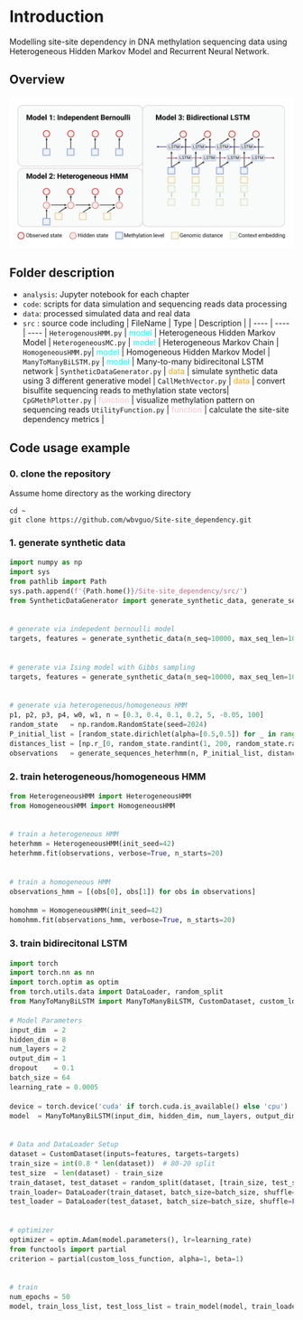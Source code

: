 #  Introduction
Modelling site-site dependency in DNA methylation sequencing data using Heterogeneous Hidden Markov Model and Recurrent Neural Network. 

## Overview
![meth_model](./docs/plot/meth_models.png)


## Folder description
- `analysis`: Jupyter notebook for each chapter
- `code`: scripts for data simulation and sequencing reads data processing
- `data`: processed simulated data and real data
- `src` : source code including 
    | FileName | Type | Description |
    | ---- | ---- | ---- |
    `HeterogenousHMM.py` | <span style="color:cyan;">model</span> | Heterogeneous Hidden Markov Model |
    `HeterogeneousMC.py` | <span style="color:cyan;">model</span> | Heterogeneous Markov Chain | 
    `HomogeneousHMM.py`| <span style="color:cyan;">model</span> | Homogeneous Hidden Markov Model | 
    `ManyToManyBiLSTM.py` | <span style="color:cyan;">model</span> | Many-to-many bidirecitonal LSTM network |
    `SyntheticDataGenerator.py` | <span style="color:orange;">data</span> | simulate synthetic data using 3 different generative model |
    `CallMethVector.py` | <span style="color:orange;">data</span> | convert bisulfite sequencing reads to methylation state vectors| 
    `CpGMethPlotter.py` | <span style="color:pink;">function</span> | visualize methylation pattern on sequencing reads
    `UtilityFunction.py` | <span style="color:pink;">function</span> | calculate the site-site dependency metrics |


## Code usage example
### 0. clone the repository
Assume home directory as the working directory
```shell
cd ~
git clone https://github.com/wbvguo/Site-site_dependency.git
```

### 1. generate synthetic data
```python
import numpy as np
import sys
from pathlib import Path
sys.path.append(f'{Path.home()}/Site-site_dependency/src/') 
from SyntheticDataGenerator import generate_synthetic_data, generate_sequences_heterhmm


# generate via indepedent bernoulli model
targets, features = generate_synthetic_data(n_seq=10000, max_seq_len=10, method='bernoulli')


# generate via Ising model with Gibbs sampling
targets, features = generate_synthetic_data(n_seq=10000, max_seq_len=10, method='bidirectional')


# generate via heterogeneous/homogeneous HMM
p1, p2, p3, p4, w0, w1, n = [0.3, 0.4, 0.1, 0.2, 5, -0.05, 100]
random_state   = np.random.RandomState(seed=2024)
P_initial_list = [random_state.dirichlet(alpha=[0.5,0.5]) for _ in range(n)]
distances_list = [np.r_[0, random_state.randint(1, 200, random_state.randint(5, 10))] for _ in range(n)]
observations   = generate_sequences_heterhmm(n, P_initial_list, distances_list, p1, p2, w0, w1, p3, p4)
```


### 2. train heterogeneous/homogeneous HMM
```python
from HeterogeneousHMM import HeterogeneousHMM
from HomogeneousHMM import HomogeneousHMM


# train a heterogeneous HMM
heterhmm = HeterogeneousHMM(init_seed=42)
heterhmm.fit(observations, verbose=True, n_starts=20)


# train a homogeneous HMM
observations_hmm = [(obs[0], obs[1]) for obs in observations]

homohmm = HomogeneousHMM(init_seed=42)
homohmm.fit(observations_hmm, verbose=True, n_starts=20)
```


### 3. train bidirecitonal LSTM
```python
import torch
import torch.nn as nn
import torch.optim as optim
from torch.utils.data import DataLoader, random_split
from ManyToManyBiLSTM import ManyToManyBiLSTM, CustomDataset, custom_loss_function, train_model

# Model Parameters
input_dim  = 2
hidden_dim = 8
num_layers = 2
output_dim = 1
dropout    = 0.1
batch_size = 64
learning_rate = 0.0005

device = torch.device('cuda' if torch.cuda.is_available() else 'cpu')
model  = ManyToManyBiLSTM(input_dim, hidden_dim, num_layers, output_dim, dropout).to(device)


# Data and DataLoader Setup
dataset = CustomDataset(inputs=features, targets=targets)
train_size = int(0.8 * len(dataset))  # 80-20 split
test_size  = len(dataset) - train_size
train_dataset, test_dataset = random_split(dataset, [train_size, test_size])
train_loader= DataLoader(train_dataset, batch_size=batch_size, shuffle=True, collate_fn=collate_batch)
test_loader = DataLoader(test_dataset, batch_size=batch_size, shuffle=False, collate_fn=collate_batch)


# optimizer
optimizer = optim.Adam(model.parameters(), lr=learning_rate)
from functools import partial
criterion = partial(custom_loss_function, alpha=1, beta=1)


# train
num_epochs = 50
model, train_loss_list, test_loss_list = train_model(model, train_loader, test_loader, criterion, optimizer, num_epochs=num_epochs)
```



